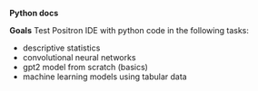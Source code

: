 **Python docs**

**Goals** Test Positron IDE with python code in the following tasks:

-  descriptive statistics
-  convolutional neural networks
-  gpt2 model from scratch (basics)
-  machine learning models using tabular data
